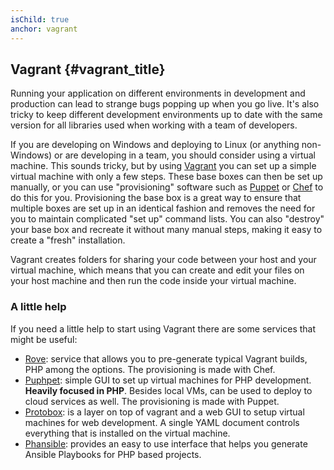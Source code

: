 ```yaml
---
isChild: true
anchor: vagrant
---
```


## Vagrant {#vagrant_title}

Running your application on different environments in development and production can lead to strange bugs 
popping up when you go live. It's also tricky to keep different development environments up to date with the same 
version for all libraries used when working with a team of developers. 

If you are developing on Windows and deploying to Linux (or anything non-Windows) or are developing in a team, you 
should consider using a virtual machine. This sounds tricky, but by using [Vagrant][vagrant] you can set up a simple 
virtual machine with only a few steps. These base boxes can then be set up manually, or you can use "provisioning" 
software such as [Puppet][puppet] or [Chef][chef] to do this for you. Provisioning the base box is a great way to 
ensure that multiple boxes are set up in an identical fashion and removes the need for you to maintain complicated 
"set up" command lists. You can also "destroy" your base box and recreate it without many manual steps, making it
easy to create a "fresh" installation.

Vagrant creates folders for sharing your code between your host and your virtual machine, which means that you can 
create and edit your files on your host machine and then run the code inside your virtual machine.

### A little help

If you need a little help to start using Vagrant there are some services that might be useful:

- [Rove][rove]: service that allows you to pre-generate typical Vagrant builds, PHP among the options. The
  provisioning is made with Chef.
- [Puphpet][puphpet]: simple GUI to set up virtual machines for PHP development. **Heavily focused in PHP**. Besides
  local VMs, can be used to deploy to cloud services as well. The provisioning is made with Puppet.
- [Protobox][protobox]: is a layer on top of vagrant and a web GUI to setup virtual machines for web development. A single YAML document controls everything that is installed on the virtual machine.
- [Phansible][phansible]: provides an easy to use interface that helps you generate Ansible Playbooks for PHP based projects.

[vagrant]: http://vagrantup.com/
[puppet]: http://www.puppetlabs.com/
[chef]: http://www.opscode.com/
[rove]: http://rove.io/
[puphpet]: https://puphpet.com/
[protobox]: http://getprotobox.com/
[phansible]: http://phansible.com/
